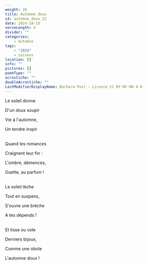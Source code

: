 ```yaml
---
weight: 26
title: Automne doux
id: automne_doux_22
date: 2024-10-15
verseLength: 4
divider: ""
categories:
    - Automne
tags:
    - "2024"
    - saisons
location: []
info: ""
pictures: []
poemType: ""
acrostiche: ""
doubleAcrostiche: ""
LastModifierDisplayName: Barbara Post - Licence CC BY-NC-ND 4.0
---
```

Le soleil donne

D'un doux soupir

Vie à l'automne,

Un tendre inspir

 \
Quand les romances

Craignent leur fin :

L'ombre, démences,

Guette, au parfum !

 \
Le soleil lèche

Tout en suspens,

S'ouvre une brèche

A tes dépends !

 \
Et tisse ou vole

Derniers bijoux,

Comme une obole

L'automne doux !
